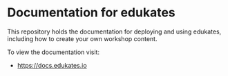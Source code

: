 Documentation for edukates
==========================

This repository holds the documentation for deploying and using edukates, including how to create your own workshop content.

To view the documentation visit:

* https://docs.edukates.io
